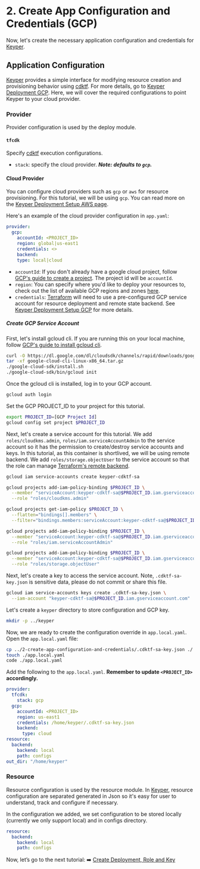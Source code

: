 # 2. Create App Configuration and Credentials (GCP)

Now, let's create the necessary application configuration and credentials for [Keyper](https://jarrid.xyz/keyper).

## Application Configuration

[Keyper](https://jarrid.xyz/keyper) provides a simple interface for modifying resource creation and provisioning behavior using [cdktf](https://developer.hashicorp.com/terraform/cdktf/cli-reference/commands). For more details, go to [Keyper Deployment GCP](https://jarrid.xyz/keyper/deploy/gcp/). Here, we will cover the required configurations to point Keyper to your cloud provider.

### Provider

Provider configuration is used by the deploy module.

#### `tfcdk`

Specify [cdktf](https://developer.hashicorp.com/terraform/cdktf/cli-reference/commands) execution configurations.

- `stack`: specify the cloud provider. ***Note: defaults to `gcp`.***

#### Cloud Provider

You can configure cloud providers such as `gcp` or `aws` for resource provisioning. For this tutorial, we will be using `gcp`. You can read more on the [Keyper Deployment Setup AWS page](https://jarrid.xyz/keyper/deploy/gcp/).

Here's an example of the cloud provider configuration in `app.yaml`:

```yaml {"id":"01J4J3FS02SNFP0W2EW2NEDMH2"}
provider:
  gcp:
    accountId: <PROJECT_ID>
    region: global|us-east1
    credentials: <>
    backend:
    type: local|cloud
```

- `accountId`: If you don't already have a google cloud project, follow [GCP's guide to create a project](https://developers.google.com/workspace/guides/create-project). The project id will be `accountId`.
- `region`: You can specify where you'd like to deploy your resources to, check out the list of available GCP regions and zones [here](https://cloud.google.com/compute/docs/regions-zones#available).
- `credentials`: [Terraform](https://www.terraform.io/) will need to use a pre-configured GCP service account for resource deployment and remote state backend. See [Keyper Deployment Setup GCP](https://jarrid.xyz/keyper/deploy/gcp/#create-resource-admin-service-account) for more details.

##### Create GCP Service Account

First, let's install gcloud cli. If you are running this on your local machine, follow [GCP's guide to install gcloud cli](https://cloud.google.com/sdk/docs/install).

```bash {"id":"01J4J7VNG44ESCBBXNE5ZDS8R8"}
curl -O https://dl.google.com/dl/cloudsdk/channels/rapid/downloads/google-cloud-cli-linux-x86_64.tar.gz
tar -xf google-cloud-cli-linux-x86_64.tar.gz
./google-cloud-sdk/install.sh
./google-cloud-sdk/bin/gcloud init
```

Once the gcloud cli is installed, log in to your GCP account.

```bash {"id":"01J4J3FS02SNFP0W2EW4EB64HF"}
gcloud auth login
```

Set the GCP PROJECT_ID to your project for this tutorial.

```bash {"id":"01J4J8ADDJBKB0F6WD08DCP0J4"}
export PROJECT_ID=[GCP Project Id]
gcloud config set project $PROJECT_ID
```

Next, let's create a service account for this tutorial. We add `roles/cloudkms.admin`, `roles/iam.serviceAccountAdmin` to the service account so it has the permission to create/destroy service accounts and keys. In this tutorial, as this container is shortlived, we will be using remote backend. We add `roles/storage.objectUser` to the service account so that the role can manage [Terraform's remote backend](https://developer.hashicorp.com/terraform/language/settings/backends/remote).

```bash {"id":"01J4J9PFN8EVTF8JDW18Z8NZX0"}
gcloud iam service-accounts create keyper-cdktf-sa

gcloud projects add-iam-policy-binding $PROJECT_ID \
  --member "serviceAccount:keyper-cdktf-sa@$PROJECT_ID.iam.gserviceaccount.com" \
  --role "roles/cloudkms.admin"

gcloud projects get-iam-policy $PROJECT_ID \
  --flatten="bindings[].members" \
  --filter="bindings.members:serviceAccount:keyper-cdktf-sa@$PROJECT_ID.iam.gserviceaccount.com"

gcloud projects add-iam-policy-binding $PROJECT_ID \
  --member "serviceAccount:keyper-cdktf-sa@$PROJECT_ID.iam.gserviceaccount.com" \
  --role "roles/iam.serviceAccountAdmin"

gcloud projects add-iam-policy-binding $PROJECT_ID \
  --member "serviceAccount:keyper-cdktf-sa@$PROJECT_ID.iam.gserviceaccount.com" \
  --role "roles/storage.objectUser"
```

Next, let's create a key to access the service account. Note, `.cdktf-sa-key.json` is sensitive data, please do not commit or share this file.

```bash {"id":"01J4JA313AFQVHCHPXW8G57CXP"}
gcloud iam service-accounts keys create .cdktf-sa-key.json \
  --iam-account "keyper-cdktf-sa@$PROJECT_ID.iam.gserviceaccount.com"
```

Let's create a `keyper` directory to store configuration and GCP key.

```bash {"cwd":"","id":"01J4JACH1F1EDNC1TF04PGJF4A"}
mkdir -p ../keyper
```

Now, we are ready to create the configuration override in `app.local.yaml`. Open the `app.local.yaml` file:

```bash {"cwd":"../keyper","id":"01J4JATDZJE3TB0RSHTQ2MCXD2"}
cp ../2-create-app-configuration-and-credentials/.cdktf-sa-key.json ./
touch ./app.local.yaml
code ./app.local.yaml
```

Add the following to the `app.local.yaml`. __Remember to update `<PROJECT_ID>` accordingly.__

```yaml {"id":"01J4JN2QZQJ63YME8GVHZH2XQ1"}
provider:
  tfcdk:
    stack: gcp
  gcp:
    accountId: <PROJECT_ID>
    region: us-east1
    credentials: /home/keyper/.cdktf-sa-key.json
    backend:
      type: cloud
resource:
  backend:
    backend: local
    path: configs
out_dir: "/home/keyper"
```

### Resource

Resource configuration is used by the resource module. In [Keyper](https://jarrid.xyz/keyper), resource configuration are separated generated in Json so it's easy for user to understand, track and configure if necessary.

In the configuration we added, we set configuration to be stored locally (currently we only support local) and in configs directory.

```yaml {"id":"01J4JN2QZQJ63YME8GVMJK3PS3"}
resource:
  backend:
    backend: local
    path: configs
```

Now, let’s go to the next tutorial: ➡️ [Create Deployment, Role and Key](../3-create-deployment-role-and-key/README.md)
